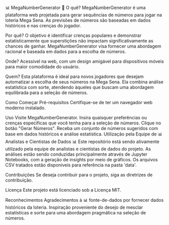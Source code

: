 📊 MegaNumberGenerator 🎲
O quê?
MegaNumberGenerator é uma plataforma web projetada para gerar sequências de números para jogar na loteria Mega Sena. As previsões de números são baseadas em dados históricos e nas crenças do jogador.

Por quê?
O objetivo é identificar crenças populares e demonstrar estatisticamente que superstições não impactam significativamente as chances de ganhar. MegaNumberGenerator visa fornecer uma abordagem racional e baseada em dados para a escolha de números.

Onde?
Acessível na web, com um design amigável para dispositivos móveis para maior comodidade do usuário.

Quem?
Esta plataforma é ideal para novos jogadores que desejam automatizar a escolha de seus números na Mega Sena. Ela combina análise estatística com sorte, atendendo àqueles que buscam uma abordagem equilibrada para a seleção de números.

Como Começar
Pré-requisitos
Certifique-se de ter um navegador web moderno instalado.

Uso
Visite MegaNumberGenerator.
Insira quaisquer preferências ou crenças específicas que você tenha para a seleção de números.
Clique no botão "Gerar Números".
Receba um conjunto de números sugeridos com base em dados históricos e análise estatística.
Utilização pela Equipe de 📊 Analistas e Cientistas de Dados 📊
Este repositório está sendo ativamente utilizado pela equipe de analistas e cientistas de dados do projeto. As análises estão sendo conduzidas principalmente através de Jupyter Notebooks, com a geração de insights por meio de gráficos. Os arquivos CSV tratados estão disponíveis para referência na pasta 'data'.

Contribuições
Se deseja contribuir para o projeto, siga as diretrizes de contribuição.

Licença
Este projeto está licenciado sob a Licença MIT.

Reconhecimentos
Agradecimentos à 📊 fonte-de-dados por fornecer dados históricos da loteria.
Inspiração proveniente do desejo de mesclar estatísticas e sorte para uma abordagem pragmática na seleção de números.
